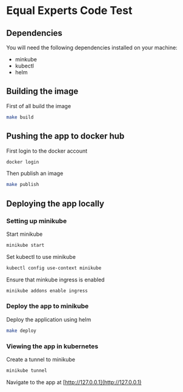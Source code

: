 # Equal Experts Code Test

## Dependencies

You will need the following dependencies installed on your machine:
- minkube
- kubectl
- helm

## Building the image

First of all build the image

```sh
make build
```

## Pushing the app to docker hub

First login to the docker account
```sh
docker login
```

Then publish an image
```sh
make publish
```

## Deploying the app locally

### Setting up minikube
Start minikube
```sh
minikube start
```

Set kubectl to use minikube
```sh
kubectl config use-context minikube
```

Ensure that minkube ingress is enabled
```sh
minikube addons enable ingress
```

### Deploy the app to minikube

Deploy the application using helm
```sh
make deploy
```

### Viewing the app in kubernetes
Create a tunnel to minikube
```sh
minikube tunnel
```

Navigate to the app at [http://127.0.0.1](http://127.0.0.1)
